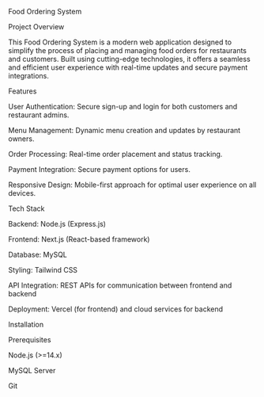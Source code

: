 Food Ordering System

Project Overview

This Food Ordering System is a modern web application designed to simplify the process of placing and managing food orders for restaurants and customers. Built using cutting-edge technologies, it offers a seamless and efficient user experience with real-time updates and secure payment integrations.

Features

User Authentication: Secure sign-up and login for both customers and restaurant admins.

Menu Management: Dynamic menu creation and updates by restaurant owners.

Order Processing: Real-time order placement and status tracking.

Payment Integration: Secure payment options for users.

Responsive Design: Mobile-first approach for optimal user experience on all devices.

Tech Stack

Backend: Node.js (Express.js)

Frontend: Next.js (React-based framework)

Database: MySQL

Styling: Tailwind CSS

API Integration: REST APIs for communication between frontend and backend

Deployment: Vercel (for frontend) and cloud services for backend

Installation

Prerequisites

Node.js (>=14.x)

MySQL Server

Git
